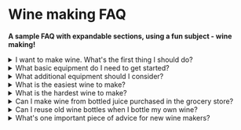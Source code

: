 # Wine making FAQ

**A sample FAQ with expandable sections, using a fun subject - wine making!**

<details><summary>I want to make wine.  What's the first thing I should do?</summary>

**Start by reading.**  There are many resources available for new winemakers.  Some suggested reading/viewing:

* [Midwest Supplies How-to-Guide](https://www.midwestsupplies.com/blogs/bottled-knowledge/how-to-make-wine)
* [City Steading Brews Winemaking 101 video](https://www.youtube.com/watch?v=T3I0v6_L-Rg)
* [Wine Yeast Guide](https://northeastwinemaking.com/pages/winemaking-yeast-guide)
* [The Jack Keller Archive](https://web.archive.org/web/20010302032702/http://winemaking.jackkeller.net/)
* [Wine Maker Magazine](https://winemakermag.com/)

</details>

<details><summary>What basic equipment do I need to get started?</summary>

In addition to ingredients, specialized wine-making tools and equipment are necessary to get started.  A hydrometer, glass carboys, and airlocks are just a few.  The easiest way to get all of the necessary equipment at once is to purchase a starter kit.

[Kits like this one](https://www.midwestsupplies.com/products/master-vintnerr-fresh-harvestr-fruit-winemaking-kit) come with basic equipment plus all of the ingredients to make one batch of wine.  

Here are [some additional kits for 1 gallon winemaking](https://www.midwestsupplies.com/collections/small-batch-wine-making-kit) available at Midwest Supplies.

</details>

<details><summary>What additional equipment should I consider?</summary>

**Invest in a good corker.**  Bottling and corking finished wine is nearly impossible using cheap, hand-held corkers.  Most hobby wine makers recommend a floor model such as this one:
[Floor model wine corker](https://www.homebrewit.com/products/portuguese-floor-corker)

**Consider a wine filtration system.**  To get the clearest wine, filtration is necessary.  [Electric filtration systems for larger volumes of wine](https://wineloversonline.com/products/filter-machine?currency=USD) use an electric pump system.  For smaller batches a [gravity-fed filtration system](https://labelpeelers.com/equipment/pumps-and-filters/monsterbrite-plate-filter-gravity-flow/) is sufficient.   

**Upgrade to 1+1 corks.** The corks that come with starter kits are often the cheapest corks available.  They may not be rated for longer than 6-9 months in a bottle and can begin to leak even before that. 1+1 corks provide longer wine aging times and superior sealing. There are [multiple grades of 1+1 corks](https://www.widgetco.com/11-wine-corks) available.

</details>

<details><summary>What is the easiest wine to make?</summary>

[Traditional grape wine recipe kits](https://www.midwestsupplies.com/collections/winexpert-wine-recipe-kits) are easy, because they come with wine-quality juice that doesn't require additional sugar.  These kits also include wine yeast, refining agents, and instructions. Choose a style you like and drink on a regular basis so that the end results can be compared to a familiar style or brand.  

</details>

<details><summary>What is the hardest wine to make?</summary>
In terms of effort, these wines require more gathering and preparation time than those make with grape juice:

**Floral wines**
Floral wines, like those made with Honeysuckle or Dandelion take a lot of time to gather and prepare.  Flowers have to be picked and individually trimmed to remove everything but the petals.  Petals are then typically used to make a "tea" which may need to steep for several days before the fermentation process can be started.  Additionally, floral ingredients do not contain enough sugar on their own to create a good wine.  Sugar or simple syrup has to be added.  After fermentation, the fermented tea has be strained and racked multiple times before all petals are removed.

**Fruit wines made with real fruit**
Peach, pear, melon, and berry wines need prep time for washing, peeling, and chopping.  Additionally, these types of fruit do not contain enough sugar on their own to create a good wine.  Sugar or simple syrup has to be added.  If wild ingredients, like wild raspberries or blackberries, are used, gathering time can be lengthy.  It may take multiple days to gather enough wild ingredients for a single 1 gallon batch of wine.

**Dry red wines**
Commercial dry reds use high quality grapes which are often aged for long periods of time in oak barrels.  A similar wine is difficult to reproduce at home, even with a good wine ingredient kit and oak chips. Extensive aging in the bottle, like 2-5 years may be required before an at-home dry red develops the right flavors to compare to that of a commercial winery.   

</details>

<details><summary>Can I make wine from bottled juice purchased in the grocery store?</summary>

Yes!  An inexpensive alternative to wine ingredient kits is bottled grape juice from the grocery store. This can be grape, or any other fruit juice, as long as it's 100% juice.

Test the amount of sugar in the juice with a hydrometer. Sugar or simple syrup will often be needed to increase the starting sugar level. 

The only downside of bottled juice is that it won't come with the additional ingredients needed to make wine.  Keep a supply of wine yeast, refining agents and additives on hand to use with bottled juice.

</details>

<details><summary>Can I reuse old wine bottles when I bottle my own wine?</summary>

Yes!  After finishing a bottle of wine, soak it in warm water with a mild dish detergent.  Remove the existing label with a razor blade.  Allow the bottle to dry thoroughly.  When your own wine is ready to bottle, sanitize bottles with your favorite surface sanitizer.  

Bottles can be used over an over again, as long as they are not cracked or damaged.

</details>

<details><summary>What's one important piece of advice for new wine makers?</summary>

**Keep a journal.**  Thoroughly document steps and recipes along the way.  This should include:

1. Ingredients and ingredient amounts, including type of wine yeast and any additives (nutrient, acid blend, etc.)
2. Starting figures – specific gravity, PH, volume
3. Dates when wine is racked, filtered, fined, back-sweetened (if applicable), bottled, etc.
4. Ingredients/additives used to fine and back-sweeten (if applicable)
5. Results. What did the wine taste like at bottling, at 6 months, an 12 months, and so on

</details>
